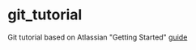# git_tutorial
Git tutorial based on Atlassian "Getting Started" [guide](https://it.atlassian.com/git/tutorials/setting-up-a-repository)
